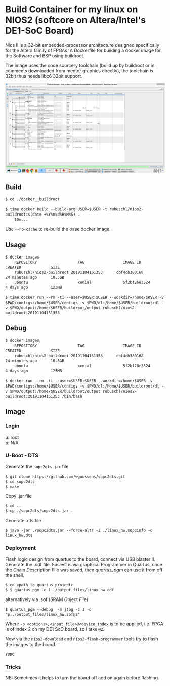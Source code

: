 # Build Container for my linux on NIOS2 (softcore on Altera/Intel's DE1-SoC Board)

Nios II is a 32-bit embedded-processor architecture designed specifically for the Altera family of FPGAs. A Dockerfile for building a docker image for the Software and BSP using buildroot.  

The image uses the code sourcery toolchain (build up by buildroot or in comments downloaded from mentor graphics directly), the toolchain is 32bit thus needs libc6 32bit support.  

![The minimal Nios2 logic design on a DE1 SoC Board](pics/qsys.png)

## Build

```
$ cd ./docker__buildroot

$ time docker build --build-arg USER=$USER -t rubuschl/nios2-buildroot:$(date +%Y%m%d%H%M%S) .
    10m...
```

Use ```--no-cache``` to re-build the base docker image.


## Usage

```
$ docker images
    REPOSITORY                  TAG                 IMAGE ID            CREATED             SIZE
    rubuschl/nios2-buildroot 20191104161353      cbf4cb380168        24 minutes ago      10.5GB
    ubuntu                      xenial              5f2bf26e3524        4 days ago          123MB

$ time docker run --rm -ti --user=$USER:$USER --workdir=/home/$USER -v $PWD/configs:/home/$USER/configs -v $PWD/dl:/home/$USER/buildroot/dl -v $PWD/output:/home/$USER/buildroot/output rubuschl/nios2-buildroot:20191104161353
```

## Debug

```
$ docker images
    REPOSITORY                  TAG                 IMAGE ID            CREATED             SIZE
    rubuschl/nios2-buildroot 20191104161353      cbf4cb380168        24 minutes ago      10.5GB
    ubuntu                      xenial              5f2bf26e3524        4 days ago          123MB

$ docker run --rm -ti --user=$USER:$USER --workdir=/home/$USER -v $PWD/configs:/home/$USER/configs -v $PWD/dl:/home/$USER/buildroot/dl -v $PWD/output:/home/$USER/buildroot/output rubuschl/nios2-buildroot:20191104161353 /bin/bash
```


## Image

### Login

u: root  
p: N/A  


### U-Boot - DTS

Generate the ``sopc2dts.jar`` file  

```
$ git clone https://github.com/wgoossens/sopc2dts.git
$ cd sopc2dts
$ make
```

Copy .jar file   

```
$ cd ..
$ cp ./sopc2dts/sopc2dts.jar .
```

Generate .dts file  

```
$ java -jar ./sopc2dts.jar --force-altr -i ./linux_hw.sopcinfo -o linux_hw.dts
```



### Deployment

Flash logic design from quartus to the board, connect via USB blaster II. Generate the .cdf file. Easiest is via graphical Programmer in Quartus, once the *C*hain *D*escription *F*ile was saved, then _quartus_pgm_ can use it from off the shell.  

```
$ cd <path to quartus project>
$ $ quartus_pgm -c 1 ./output_files/linux_hw.cdf
```

alternatively via .sof (*S*RAM *O*bject *F*ile)   

```
$ quartus_pgm --debug  -m jtag -c 1 -o "p;./output_files/linux_hw.sof@2"
```

Where ``-o <options>;<input_file>@<device_index`` is to be applied, i.e. FPGA is of index 2 on my DE1 SoC board, so I take ``@2``.  


Now via the ``nios2-download`` and ``nios2-flash-programmer`` tools try to flash the images to the board.  

```
TODO
```


### Tricks

NB: Sometimes it helps to turn the board off and on again before flashing.   



